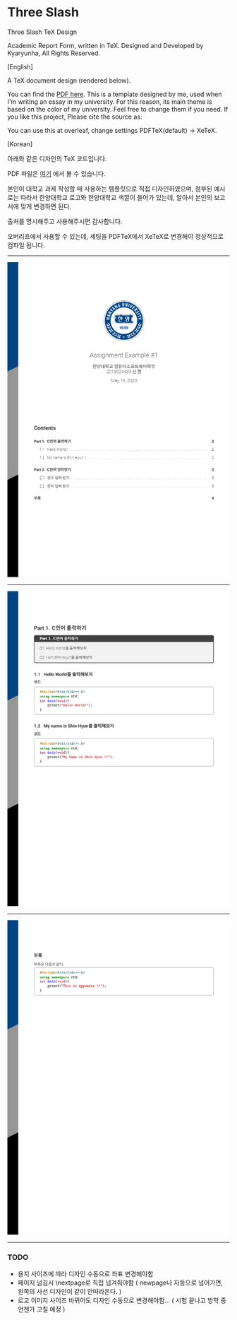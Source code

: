 # Three Slash 

Three Slash TeX Design 

Academic Report Form, written in TeX.
Designed and Developed by Kyaryunha, All Rights Reserved.


[English]

A TeX document design (rendered below). 

You can find the [PDF here](https://github.com/kyaryunha/TeX-Design-Three-Slash/blob/master/ThreeSlashTeXDesign/main.pdf).
This is a template designed by me, used when I'm writing an essay in my university.
For this reason, its main theme is based on the color of my university. Feel free to change them if you need.
If you like this project, Please cite the source as:

You can use this at overleaf, change settings PDFTeX(default) -> XeTeX. 

[Korean]

아래와 같은 디자인의 TeX 코드입니다.

PDF 파일은 [여기](https://github.com/kyaryunha/TeX-Design-Three-Slash/blob/master/ThreeSlashTeXDesign/main.pdf) 에서 볼 수 있습니다.

본인이 대학교 과제 작성할 때 사용하는 템플릿으로 직접 디자인하였으며, 첨부된 예시로는 따라서 한양대학교 로고와 한양대학교 색깔이 들어가 있는데, 알아서 본인의 보고서에 맞게 변경하면 된다.

출처를 명시해주고 사용해주시면 감사합니다.

오버리프에서 사용할 수 있는데, 세팅을 PDFTeX에서 XeTeX로 변경해야 정상적으로 컴파일 됩니다. 


------

![0](./example/0.png)

------

![1](./example/1.png)

------

![2](./example/2.png)

------



### TODO

- 용지 사이즈에 따라 디자인 수동으로 좌표 변경해야함
- 페이지 넘김시 \nextpage로 직접 넘겨줘야함 ( newpage나 자동으로 넘어가면, 왼쪽의 사선 디자인이 같이 안따라온다. )
- 로고 이미지 사이즈 바뀌어도 디자인 수동으로 변경해야함... ( 시험 끝나고 방학 중 언젠가 고칠 예정 ) 
